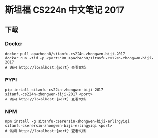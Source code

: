# 斯坦福 CS224n 中文笔记 2017

## 下载

### Docker

```
docker pull apachecn0/sitanfu-cs224n-zhongwen-biji-2017
docker run -tid -p <port>:80 apachecn0/sitanfu-cs224n-zhongwen-biji-2017
# 访问 http://localhost:{port} 查看文档
```

### PYPI

```
pip install sitanfu-cs224n-zhongwen-biji-2017
sitanfu-cs224n-zhongwen-biji-2017 <port>
# 访问 http://localhost:{port} 查看文档
```

### NPM

```
npm install -g sitanfu-cserersin-zhongwen-biji-erlingyiqi
sitanfu-cserersin-zhongwen-biji-erlingyiqi <port>
# 访问 http://localhost:{port} 查看文档
```